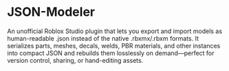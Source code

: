 # JSON-Modeler
An unofficial Roblox Studio plugin that lets you export and import models as human-readable .json instead of the native .rbxmx/.rbxm formats. It serializes parts, meshes, decals, welds, PBR materials, and other instances into compact JSON and rebuilds them losslessly on demand—perfect for version control, sharing, or hand-editing assets.

